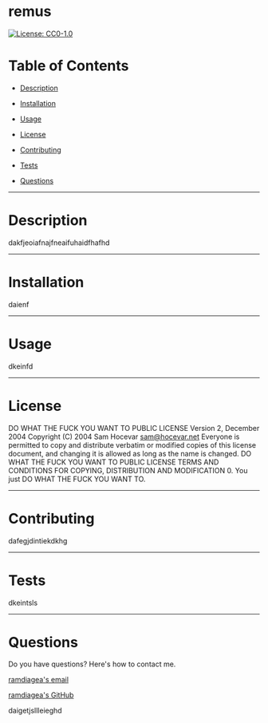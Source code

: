 
    
# **remus**
[![License: CC0-1.0](https://licensebuttons.net/l/zero/1.0/80x15.png)](http://creativecommons.org/publicdomain/zero/1.0/)

# Table of Contents

- [Description](#description)


- [Installation](#installation)

- [Usage](#usage)

- [License](#license)

- [Contributing](#contributing)

- [Tests](#tests)

- [Questions](#questions)

---

# Description

dakfjeoiafnajfneaifuhaidfhafhd

---

# Installation

daienf

---

# Usage

dkeinfd

---

# License

DO WHAT THE FUCK YOU WANT TO PUBLIC LICENSE Version 2, December 2004 Copyright (C) 2004 Sam Hocevar <sam@hocevar.net> Everyone is permitted to copy and distribute verbatim or modified copies of this license document, and changing it is allowed as long as the name is changed. DO WHAT THE FUCK YOU WANT TO PUBLIC LICENSE TERMS AND CONDITIONS FOR COPYING, DISTRIBUTION AND MODIFICATION 0. You just DO WHAT THE FUCK YOU WANT TO.

---

# Contributing

dafegjdintiekdkhg

---

# Tests

dkeintsls

---

# Questions
Do you have questions? Here's how to contact me. 

<a href = "mailto: dalsfie">ramdiagea's email</a>

<a href= "https://github.com/dafkjoie">ramdiagea's GitHub </a>

daigetjsllleieghd

  